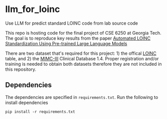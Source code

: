 # llm_for_loinc
Use LLM for predict standard LOINC code from lab source code

This repo is hosting code for the final project of CSE 6250 at Georgia Tech. The goal is to reproduce key results from the paper [Automated LOINC Standardization Using Pre-trained Large Language Models](https://proceedings.mlr.press/v193/tu22a.html)

There are two dataset that's required for this project: 1) the offical [LOINC](https://loinc.org/file-access/?download-id=476131) table, and 2) the [MIMC-III](https://physionet.org/content/mimiciii/1.4/D_LABITEMS.csv.gz) Clinical Database 1.4. Proper registration and/or training is needed to obtain both datasets therefore they are not included in this repository.

## Dependencies
The dependencies are specified in  `requirements.txt`. Run the following to install dependencies

`pip install -r requirements.txt`

